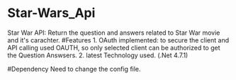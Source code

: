 # Star-Wars_Api

Star War API: Return the question and answers related to Star War movie and it's carachter.
#Features
    1. OAuth implemented: to secure the client and API calling used OAUTH, so only selected client can be authorized to get the Question 
    Answsers.
    2. latest Technology used. (.Net 4.7.1)
    
#Dependency 
    Need to change the config file.
